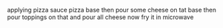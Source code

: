 applying pizza sauce pizza base
then pour some cheese on tat base
then pour toppings on that
and pour all cheese
now fry it in microwave
